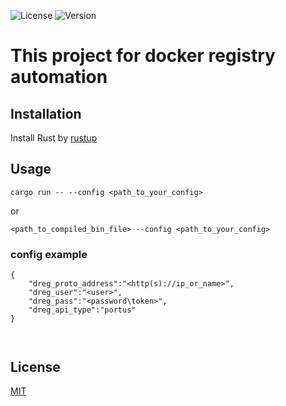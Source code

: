 ![License](https://img.shields.io/badge/license-MIT-green)
![Version](https://img.shields.io/badge/version-0.1.0-blue)

# This project for docker registry automation

## Installation

Install Rust by [rustup](https://rustup.rs/)

## Usage 

```cargo run -- --config <path_to_your_config>``` 

or 

```<path_to_compiled_bin_file> --config <path_to_your_config>```

### config example

```
{
    "dreg_proto_address":"<http(s)://ip_or_name>",
    "dreg_user":"<user>",
    "dreg_pass":"<password\token>",
    "dreg_api_type":"portus"
}



```


## License

[MIT](https://choosealicense.com/licenses/mit/)
